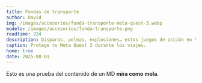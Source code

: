 ```yaml
---
title: Fundas de transporte
author: David
img: /images/accesorios/funda-transporte-meta-quest-3.webp
modelo: /images/accesorios/funda-transporte.png
readtime: 224
description: Disparos, peleas, explosiones… estos juegos de acción en VR no te dejarán descansar.
caption: Protege tu Meta Quest 3 durante los viajes.
home: true
date: 2025-08-01
---
```

Esto es una prueba del contenido de un MD **mira como mola**.